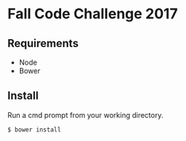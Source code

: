 # Fall Code Challenge 2017

## Requirements

- Node
- Bower

## Install

Run a cmd prompt from your working directory.

```sh
$ bower install
```